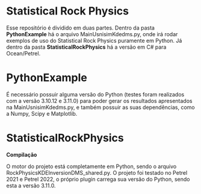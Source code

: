 # Statistical Rock Physics #

Esse repositório é dividido em duas partes. Dentro da pasta **PythonExample** há o arquivo MainUsnisimKdedms.py, onde irá rodar exemplos de uso do Statistical Rock Physics puramente em Python. Já dentro da pasta **StatisticalRockPhysics** há a versão em C# para Ocean/Petrel.

# PythonExample #

É necessário possuir alguma versão do Python (testes foram realizados com a versão 3.10.12 e 3.11.0) para poder gerar os resultados apresentados na MainUsnisimKdedms.py, e também possuir as suas dependências, como a Numpy, Scipy e Matplotlib. 

# StatisticalRockPhysics #

**Compilação**

O motor do projeto está completamente em Python, sendo o arquivo RockPhysicsKDEInversionDMS_shared.py. O projeto foi testado no Petrel 2021 e Petrel 2022, o próprio plugin carrega sua versão do Python, sendo esta a versão 3.11.0.



